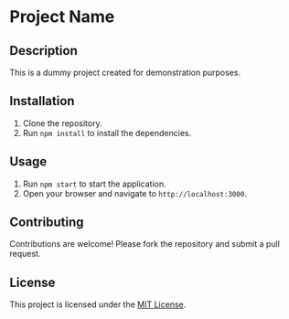 # Project Name

## Description

This is a dummy project created for demonstration purposes.

## Installation

1. Clone the repository.
2. Run `npm install` to install the dependencies.

## Usage

1. Run `npm start` to start the application.
2. Open your browser and navigate to `http://localhost:3000`.

## Contributing

Contributions are welcome! Please fork the repository and submit a pull request.

## License

This project is licensed under the [MIT License](LICENSE).
